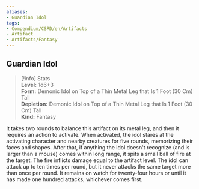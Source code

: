 ```yaml
---
aliases:
- Guardian Idol
tags:
- Compendium/CSRD/en/Artifacts
- Artifact
- Artifacts/Fantasy
---
```


  
## Guardian Idol  
>[!info] Stats  
> **Level:** 1d6+3  
> **Form:** Demonic Idol on Top of a Thin Metal Leg that Is 1 Foot (30 Cm) Tall  
> **Depletion:** Demonic Idol on Top of a Thin Metal Leg that Is 1 Foot (30 Cm) Tall  
> **Kind:** Fantasy
  
It takes two rounds to balance this artifact on its metal leg, and then it requires an action to activate. When activated, the idol stares at the activating character and nearby creatures for five rounds, memorizing their faces and shapes. After that, if anything the idol doesn't recognize (and is larger than a mouse) comes within long range, it spits a small ball of fire at the target. The fire inflicts damage equal to the artifact level. The idol can attack up to ten times per round, but it never attacks the same target more than once per round. It remains on watch for twenty-four hours or until it has made one hundred attacks, whichever comes first.
